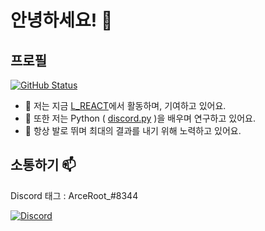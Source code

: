 # 안녕하세요! 👋
## 프로필
 [![GitHub Status](https://github-readme-stats.vercel.app/api?username=ArceRoot&theme=radical&show_icons=true)](https://github.com/anuraghazra/github-readme-stats)
- 🔭 저는 지금 [L_REACT](https://github.com/LRACT)에서 활동하며, 기여하고 있어요.
- 🌱 또한 저는 Python ( [discord.py](https://github.com/Rapptz/discord.py) )을 배우며 연구하고 있어요.
- 👟 항상 발로 뛰며 최대의 결과를 내기 위해 노력하고 있어요.

## 소통하기 📫
Discord 태그 : ArceRoot_#8344

[![Discord](https://img.shields.io/discord/702880464893116518?color=%23FFFCC9&label=Discord&logo=Discord&logoColor=%23FFFFFF&style=for-the-badge)](https://discord.gg/DyGqBZm)

